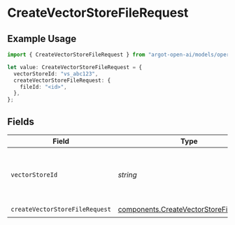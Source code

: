 # CreateVectorStoreFileRequest

## Example Usage

```typescript
import { CreateVectorStoreFileRequest } from "argot-open-ai/models/operations";

let value: CreateVectorStoreFileRequest = {
  vectorStoreId: "vs_abc123",
  createVectorStoreFileRequest: {
    fileId: "<id>",
  },
};
```

## Fields

| Field                                                                                              | Type                                                                                               | Required                                                                                           | Description                                                                                        | Example                                                                                            |
| -------------------------------------------------------------------------------------------------- | -------------------------------------------------------------------------------------------------- | -------------------------------------------------------------------------------------------------- | -------------------------------------------------------------------------------------------------- | -------------------------------------------------------------------------------------------------- |
| `vectorStoreId`                                                                                    | *string*                                                                                           | :heavy_check_mark:                                                                                 | The ID of the vector store for which to create a File.<br/>                                        | vs_abc123                                                                                          |
| `createVectorStoreFileRequest`                                                                     | [components.CreateVectorStoreFileRequest](../../models/components/createvectorstorefilerequest.md) | :heavy_check_mark:                                                                                 | N/A                                                                                                |                                                                                                    |